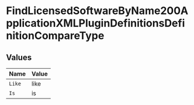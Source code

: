 # FindLicensedSoftwareByName200ApplicationXMLPluginDefinitionsDefinitionCompareType


## Values

| Name   | Value  |
| ------ | ------ |
| `Like` | like   |
| `Is`   | is     |